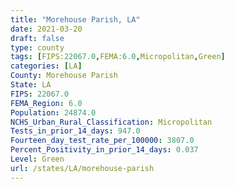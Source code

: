 ```yaml
---
title: "Morehouse Parish, LA"
date: 2021-03-20
draft: false
type: county
tags: [FIPS:22067.0,FEMA:6.0,Micropolitan,Green]
categories: [LA]
County: Morehouse Parish
State: LA
FIPS: 22067.0
FEMA_Region: 6.0
Population: 24874.0
NCHS_Urban_Rural_Classification: Micropolitan
Tests_in_prior_14_days: 947.0
Fourteen_day_test_rate_per_100000: 3807.0
Percent_Positivity_in_prior_14_days: 0.037
Level: Green
url: /states/LA/morehouse-parish
---
```



